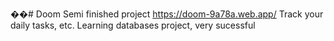 ��#   D o o m 
 
 Semi finished project https://doom-9a78a.web.app/
Track your daily tasks, etc. Learning databases project, very sucessful
